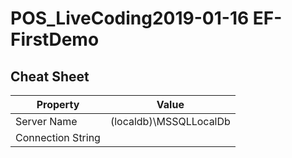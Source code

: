 # POS_LiveCoding2019-01-16 EF-FirstDemo

## Cheat Sheet

| Property | Value       | 
|----------|-------------|
| Server Name | (localdb)\MSSQLLocalDb |
| Connection String | <add name="ApplicationDbContext" connectionString="Data Source=(LocalDb)\MSSQLLocalDB;Initial Catalog=EF_FirstDemo;Integrated Security=SSPI" providerName="System.Data.SqlClient"/> |
